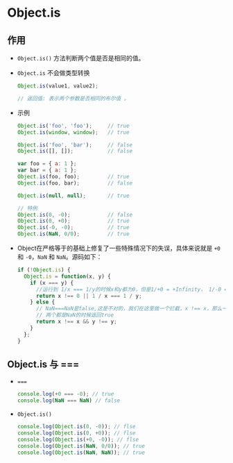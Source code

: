 # Object.is

## 作用

  - `Object.is()` 方法判断两个值是否是相同的值。

  - `Object.is` 不会做类型转换

    ```javascript
    Object.is(value1, value2);

    // 返回值: 表示两个参数是否相同的布尔值 。
    ```

  - 示例

    ```javascript
    Object.is('foo', 'foo');     // true
    Object.is(window, window);   // true

    Object.is('foo', 'bar');     // false
    Object.is([], []);           // false

    var foo = { a: 1 };
    var bar = { a: 1 };
    Object.is(foo, foo);         // true
    Object.is(foo, bar);         // false

    Object.is(null, null);       // true

    // 特例
    Object.is(0, -0);            // false
    Object.is(0, +0);            // true
    Object.is(-0, -0);           // true
    Object.is(NaN, 0/0);         // true
    ```

  - Object在严格等于的基础上修复了一些特殊情况下的失误，具体来说就是 `+0` 和 `-0`，`NaN` 和 `NaN`。源码如下：

    ```javascript
    if (!Object.is) {
      Object.is = function(x, y) {
        if (x === y) {
          //运行到 1/x === 1/y的时候x和y都为0，但是1/+0 = +Infinity， 1/-0 = -Infinity, 是不一样的
          return x !== 0 || 1 / x === 1 / y;
        } else {
          // NaN===NaN是false,这是不对的，我们在这里做一个拦截，x !== x，那么一定是 NaN, y 同理
          // 两个都是NaN的时候返回true
          return x !== x && y !== y;
        }
      };
    }
    ```

## Object.is 与 ===&#x20;

  - `===`

    ```javascript
    console.log(+0 === -0); // true
    console.log(NaN === NaN) // false
    ```

  - `Object.is()`

    ```javascript
    console.log(Object.is(0, -0)); // flse
    console.log(Object.is(0, +0)); // flse
    console.log(Object.is(+0, -0)); // flse
    console.log(Object.is(NaN, 0/0)); // true
    console.log(Object.is(NaN, NaN)); // true
    ```
